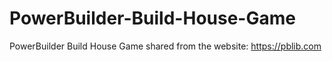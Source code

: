 # PowerBuilder-Build-House-Game
PowerBuilder Build House Game
shared from the website: https://pblib.com
